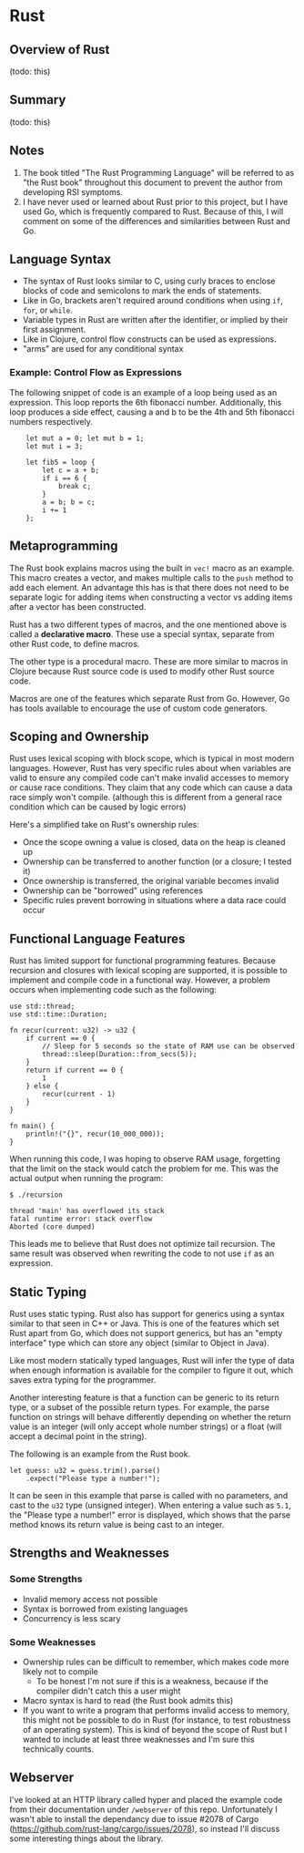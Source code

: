 # Rust

## Overview of Rust
(todo: this)

## Summary
(todo: this)

## Notes

1. The book titled "The Rust Programming Language" will be referred to as
  "the Rust book" throughout this document to prevent the author from
  developing RSI symptoms.
2. I have never used or learned about Rust prior to this project, but I have
  used Go, which is frequently compared to Rust. Because of this, I will comment
  on some of the differences and similarities between Rust and Go.

## Language Syntax

- The syntax of Rust looks similar to C, using curly braces to enclose blocks
  of code and semicolons to mark the ends of statements.
- Like in Go, brackets aren't required around conditions when using `if`, `for`,
  or `while`.
- Variable types in Rust are written after the identifier,
  or implied by their first assignment.
- Like in Clojure, control flow constructs can be used as expressions.
- "arms" are used for any conditional syntax

### Example: Control Flow as Expressions
The following snippet of code is an example of a loop being used as an
expression. This loop reports the 6th fibonacci number. Additionally, this loop
produces a side effect, causing a and b to be the 4th and 5th fibonacci numbers
respectively.
```
    let mut a = 0; let mut b = 1;
    let mut i = 3;

    let fib5 = loop {
        let c = a + b;
        if i == 6 {
            break c;
        }
        a = b; b = c;
        i += 1
    };
```

## Metaprogramming

The Rust book explains macros using the built in `vec!` macro as an example.
This macro creates a vector, and makes multiple calls to the `push` method to
add each element. An advantage this has is that there does not need to be
separate logic for adding items when constructing a vector vs adding items after
a vector has been constructed.

Rust has a two different types of macros, and the one mentioned above is called
a **declarative macro**. These use a special syntax, separate from other Rust
code, to define macros.

The other type is a procedural macro. These are more similar to macros in
Clojure because Rust source code is used to modify other Rust source code.

Macros are one of the features which separate Rust from Go. However, Go has
tools available to encourage the use of custom code generators.

## Scoping and Ownership

Rust uses lexical scoping with block scope, which is typical in most modern
languages. However, Rust has very specific rules about when variables are valid
to ensure any compiled code can't make invalid accesses to memory or cause
race conditions. They claim that any code which can cause a data race simply
won't compile. (although this is different from a general race condition which
can be caused by logic errors)

Here's a simplified take on Rust's ownership rules:
- Once the scope owning a value is closed, data on the heap is cleaned up
- Ownership can be transferred to another function (or a closure; I tested it)
- Once ownership is transferred, the original variable becomes invalid
- Ownership can be "borrowed" using references
- Specific rules prevent borrowing in situations where a data race could occur

## Functional Language Features
Rust has limited support for functional programming features. Because recursion
and closures with lexical scoping are supported, it is possible to implement and
compile code in a functional way. However, a problem occurs when implementing
code such as the following:

```
use std::thread;
use std::time::Duration;

fn recur(current: u32) -> u32 {
    if current == 0 {
        // Sleep for 5 seconds so the state of RAM use can be observed
        thread::sleep(Duration::from_secs(5));
    }
    return if current == 0 {
        1
    } else {
        recur(current - 1)
    }
}

fn main() {
    println!("{}", recur(10_000_000));
}
```

When running this code, I was hoping to observe RAM usage, forgetting that the
limit on the stack would catch the problem for me. This was the actual output
when running the program:

```
$ ./recursion 

thread 'main' has overflowed its stack
fatal runtime error: stack overflow
Aborted (core dumped)
```

This leads me to believe that Rust does not optimize tail recursion. The same
result was observed when rewriting the code to not use `if` as an expression.

## Static Typing

Rust uses static typing. Rust also has support for generics using a syntax
similar to that seen in C++ or Java. This is one of the features which set Rust
apart from Go, which does not support generics, but has an "empty interface"
type which can store any object (similar to Object in Java).

Like most modern statically typed languages, Rust will infer the type of data
when enough information is available for the compiler to figure it out, which
saves extra typing for the programmer.

Another interesting feature is that a function can be generic to its return
type, or a subset of the possible return types. For example, the parse function
on strings will behave differently depending on whether the return value is an
integer (will only accept whole number strings) or a float (will accept a
decimal point in the string).

The following is an example from the Rust book.
```
let guess: u32 = guess.trim().parse()
	.expect("Please type a number!");
```

It can be seen in this example that parse is called with no parameters, and
cast to the `u32` type (unsigned integer). When entering a value such as `5.1`,
the "Please type a number!" error is displayed, which shows that the parse
method knows its return value is being cast to an integer.

## Strengths and Weaknesses

### Some Strengths
- Invalid memory access not possible
- Syntax is borrowed from existing languages
- Concurrency is less scary

### Some Weaknesses
- Ownership rules can be difficult to remember, which makes code more likely
  not to compile
  - To be honest I'm not sure if this is a weakness, because if the compiler
    didn't catch this a user might
- Macro syntax is hard to read (the Rust book admits this)
- If you want to write a program that performs invalid access to memory,
  this might not be possible to do in Rust (for instance, to test robustness
  of an operating system). This is kind of beyond the scope of Rust but I wanted
  to include at least three weaknesses and I'm sure this technically counts.

## Webserver

I've looked at an HTTP library called hyper and placed the example code from
their documentation under `/webserver` of this repo. Unfortunately I wasn't able
to install the dependancy due to issue #2078 of Cargo
(https://github.com/rust-lang/cargo/issues/2078), so instead I'll discuss some
interesting things about the library.
